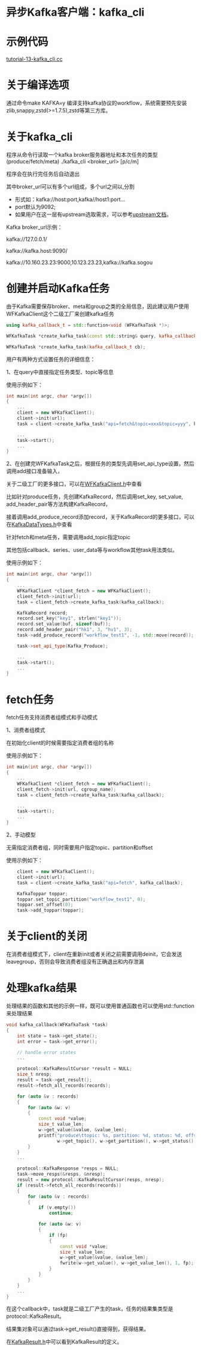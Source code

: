 # 异步Kafka客户端：kafka_cli
# 示例代码

[tutorial-13-kafka_cli.cc](../tutorial/tutorial-13-kafka_cli.cc)

# 关于编译选项

通过命令make KAFKA=y 编译支持kafka协议的workflow，系统需要预先安装zlib,snappy,zstd(>=1.7.5),zstd等第三方库。

# 关于kafka_cli

程序从命令行读取一个kafka broker服务器地址和本次任务的类型(produce/fetch/meta)
./kafka_cli \<broker_url\> [p/c/m]

程序会在执行完任务后自动退出

其中broker_url可以有多个url组成，多个url之间以,分割

- 形式如：kafka://host:port,kafka//host1:port...
- port默认为9092;
- 如果用户在这一层有upstream选取需求，可以参考[upstream文档](../docs/about-upstream.md)。

Kafka broker_url示例：

kafka://127.0.0.1/

kafka://kafka.host:9090/

kafka://10.160.23.23:9000,10.123.23.23,kafka://kafka.sogou

# 创建并启动Kafka任务

由于Kafka需要保存broker、meta和group之类的全局信息，因此建议用户使用WFKafkaClient这个二级工厂来创建kafka任务
~~~cpp
using kafka_callback_t = std::function<void (WFKafkaTask *)>;

WFKafkaTask *create_kafka_task(const std::string& query, kafka_callback_t cb);

WFKafkaTask *create_kafka_task(kafka_callback_t cb);
~~~

用户有两种方式设置任务的详细信息：

1、在query中直接指定任务类型、topic等信息

使用示例如下：
~~~cpp
int main(int argc, char *argv[])
{
	...
	client = new WFKafkaClient();
	client->init(url);
	task = client->create_kafka_task("api=fetch&topic=xxx&topic=yyy", kafka_callback);

	...
	task->start();
	...
}
~~~

2、在创建完WFKafkaTask之后，根据任务的类型先调用set_api_type设置，然后调用add接口准备输入，

关于二级工厂的更多接口，可以在[WFKafkaClient.h](../src/client/WFKafkaClient.h)中查看

比如针对produce任务，先创建KafkaRecord，然后调用set_key, set_value, add_header_pair等方法构建KafkaRecord，

接着调用add_produce_record添加record，关于KafkaRecord的更多接口，可以在[KafkaDataTypes.h](../src/protocol/KafkaDataTypes.h)中查看

针对fetch和meta任务，需要调用add_topic指定topic

其他包括callback、series、user_data等与workflow其他task用法类似。

使用示例如下：
~~~cpp
int main(int argc, char *argv[])
{
	...
	WFKafkaClient *client_fetch = new WFKafkaClient();
	client_fetch->init(url);
    task = client_fetch->create_kafka_task(kafka_callback);

	KafkaRecord record;
	record.set_key("key1", strlen("key1"));
	record.set_value(buf, sizeof(buf));
	record.add_header_pair("hk1", 3, "hv1", 3);
	task->add_produce_record("workflow_test1", -1, std::move(record));

	task->set_api_type(Kafka_Produce);

	...
	task->start();
	...
}
~~~

# fetch任务

fetch任务支持消费者组模式和手动模式

1、消费者组模式

在初始化client的时候需要指定消费者组的名称

使用示例如下：
~~~cpp
int main(int argc, char *argv[])
{
	...
	WFKafkaClient *client_fetch = new WFKafkaClient();
	client_fetch->init(url, cgroup_name);
    task = client_fetch->create_kafka_task(kafka_callback);

	...
	task->start();
	...
}
~~~

2、手动模型

无需指定消费者组，同时需要用户指定topic、partition和offset

使用示例如下：
~~~cpp
	client = new WFKafkaClient();
	client->init(url);
	task = client->create_kafka_task("api=fetch", kafka_callback);

	KafkaToppar toppar;
	toppar.set_topic_partition("workflow_test1", 0);
	toppar.set_offset(0);
	task->add_toppar(toppar);
~~~

# 关于client的关闭

在消费者组模式下，client在重新init或者关闭之前需要调用deinit，它会发送leavegroup，否则会导致消费者组没有正确退出和内存泄漏

# 处理kafka结果

处理结果的函数和其他的示例一样，既可以使用普通函数也可以使用std::function来处理结果
~~~cpp
void kafka_callback(WFKafkaTask *task)
{
	int state = task->get_state();
	int error = task->get_error();

	// handle error states
	...

	protocol::KafkaResultCursor *result = NULL;
	size_t nresp;
	result = task->get_result();
	result->fetch_all_records(records);

	for (auto &v : records)
	{
		for (auto &w: v)
		{
			const void *value;
			size_t value_len;
			w->get_value(&value, &value_len);
			printf("produce\ttopic: %s, partition: %d, status: %d, offset: %lld, val_len: %zu\n",
				   w->get_topic(), w->get_partition(), w->get_status(), w->get_offset(), value_len);
		}
	}
	...

	protocol::KafkaResponse *resps = NULL;
	task->move_resps(&resps, &nresp);
	result = new protocol::KafkaResultCursor(resps, nresp);
	if (result->fetch_all_records(records))
	{
		for (auto &v : records)
		{
			if (v.empty())
				continue;

			for (auto &w: v)
			{
				if (fp)
				{
                	const void *value;
					size_t value_len;
					w->get_value(&value, &value_len);
					fwrite(w->get_value(), w->get_value_len(), 1, fp);
				}
			}
		}
	}
	...
}
~~~

在这个callback中，task就是二级工厂产生的task，任务的结果集类型是protocol::KafkaResult。

结果集对象可以通过task->get_result()直接得到，获得结果。

在[KafkaResult.h](../src/protocol/KafkaResult.h)中可以看到KafkaResult的定义。
